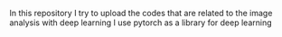 In this repository I try to upload the codes that are related to the image analysis with deep learning
I use pytorch as a library for deep learning
